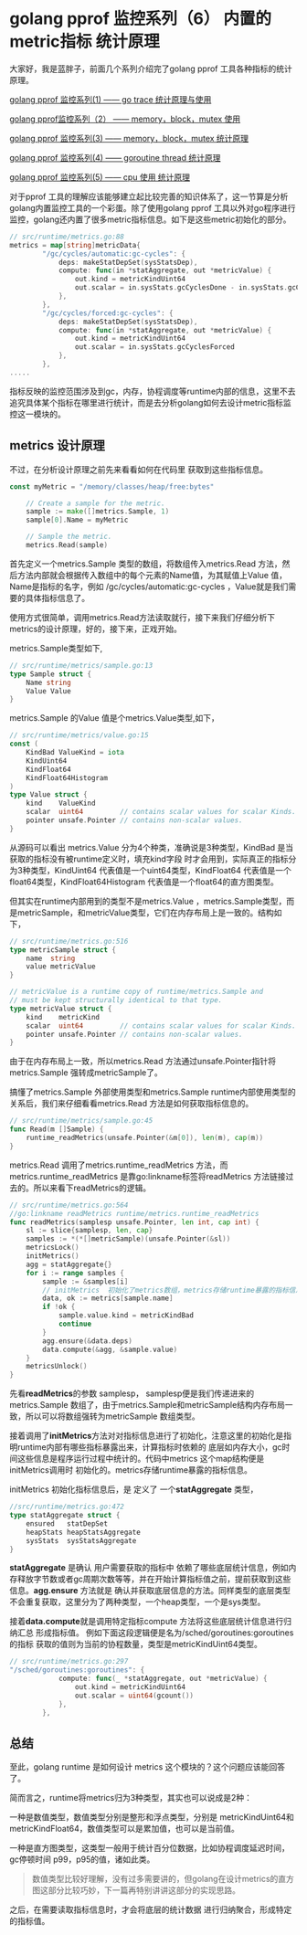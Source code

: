 # golang pprof 监控系列（6） 内置的 metric指标 统计原理

大家好，我是蓝胖子，前面几个系列介绍完了golang pprof 工具各种指标的统计原理。


[golang pprof 监控系列(1) —— go trace 统计原理与使用](pprof监控系列(1)——go_trace统计原理与使用.md)


[golang pprof监控系列（2） —— memory，block，mutex 使用]( pprof监控系列(2)——memory,block,mutex的使用.md)

[golang pprof 监控系列(3) —— memory，block，mutex 统计原理](pprof监控系列(3)——memory,block,mutex统计原理.md)


[golang pprof 监控系列(4) —— goroutine thread 统计原理]( pprof监控系列(4)——goroutine_thread统计原理.md)

[golang pprof 监控系列(5) —— cpu 使用 统计原理]( pprof监控系列(5)——cpu使用率统计原理.md)



对于pprof 工具的理解应该能够建立起比较完善的知识体系了，这一节算是分析golang内置监控工具的一个彩蛋。除了使用golang pprof 工具以外对go程序进行监控，golang还内置了很多metric指标信息。如下是这些metric初始化的部分。

```go
// src/runtime/metrics.go:88
metrics = map[string]metricData{
		"/gc/cycles/automatic:gc-cycles": {
			deps: makeStatDepSet(sysStatsDep),
			compute: func(in *statAggregate, out *metricValue) {
				out.kind = metricKindUint64
				out.scalar = in.sysStats.gcCyclesDone - in.sysStats.gcCyclesForced
			},
		},
		"/gc/cycles/forced:gc-cycles": {
			deps: makeStatDepSet(sysStatsDep),
			compute: func(in *statAggregate, out *metricValue) {
				out.kind = metricKindUint64
				out.scalar = in.sysStats.gcCyclesForced
			},
		},
.....
```
指标反映的监控范围涉及到gc，内存，协程调度等runtime内部的信息，这里不去追究具体某个指标在哪里进行统计，而是去分析golang如何去设计metric指标监控这一模块的。
## metrics 设计原理

不过，在分析设计原理之前先来看看如何在代码里 获取到这些指标信息。

```go
const myMetric = "/memory/classes/heap/free:bytes"

	// Create a sample for the metric.
	sample := make([]metrics.Sample, 1)
	sample[0].Name = myMetric

	// Sample the metric.
	metrics.Read(sample)
```
首先定义一个metrics.Sample 类型的数组，将数组传入metrics.Read 方法，然后方法内部就会根据传入数组中的每个元素的Name值，为其赋值上Value 值，Name是指标的名字，例如 /gc/cycles/automatic:gc-cycles ，Value就是我们需要的具体指标信息了。

使用方式很简单，调用metrics.Read方法读取就行，接下来我们仔细分析下metrics的设计原理，好的，接下来，正戏开始。

metrics.Sample类型如下,

```go
// src/runtime/metrics/sample.go:13
type Sample struct {
	Name string
	Value Value
}
```
metrics.Sample 的Value 值是个metrics.Value类型,如下，

```go
// src/runtime/metrics/value.go:15 
const (
	KindBad ValueKind = iota
	KindUint64
	KindFloat64
	KindFloat64Histogram
)
type Value struct {
	kind    ValueKind
	scalar  uint64         // contains scalar values for scalar Kinds.
	pointer unsafe.Pointer // contains non-scalar values.
}
```
从源码可以看出 metrics.Value 分为4个种类，准确说是3种类型，KindBad 是当获取的指标没有被runtime定义时，填充kind字段 时才会用到，实际真正的指标分为3种类型，KindUint64 代表值是一个uint64类型，KindFloat64 代表值是一个float64类型，KindFloat64Histogram 代表值是一个float64的直方图类型。

但其实在runtime内部用到的类型不是metrics.Value ，metrics.Sample类型，而是metricSample，和metricValue类型，它们在内存布局上是一致的。结构如下，
```go
// src/runtime/metrics.go:516
type metricSample struct {
	name  string
	value metricValue
}

// metricValue is a runtime copy of runtime/metrics.Sample and
// must be kept structurally identical to that type.
type metricValue struct {
	kind    metricKind
	scalar  uint64         // contains scalar values for scalar Kinds.
	pointer unsafe.Pointer // contains non-scalar values.
}
```
由于在内存布局上一致，所以metrics.Read 方法通过unsafe.Pointer指针将metrics.Sample 强转成metricSample了。

搞懂了metrics.Sample 外部使用类型和metrics.Sample runtime内部使用类型的关系后，我们来仔细看看metrics.Read 方法是如何获取指标信息的。

```go
// src/runtime/metrics/sample.go:45
func Read(m []Sample) {
	runtime_readMetrics(unsafe.Pointer(&m[0]), len(m), cap(m))
}
```

metrics.Read 调用了metrics.runtime_readMetrics 方法，而metrics.runtime_readMetrics 是靠go:linkname标签将readMetrics 方法链接过去的。所以来看下readMetrics的逻辑。

```go
// src/runtime/metrics.go:564
//go:linkname readMetrics runtime/metrics.runtime_readMetrics
func readMetrics(samplesp unsafe.Pointer, len int, cap int) {
	sl := slice{samplesp, len, cap}
	samples := *(*[]metricSample)(unsafe.Pointer(&sl))
	metricsLock()
	initMetrics()
	agg = statAggregate{}
	for i := range samples {
		sample := &samples[i]
		// initMetrics  初始化了metrics数组，metrics存储runtime暴露的指标信息
		data, ok := metrics[sample.name]
		if !ok {
			sample.value.kind = metricKindBad
			continue
		}
		agg.ensure(&data.deps)
		data.compute(&agg, &sample.value)
	}
	metricsUnlock()
}
```
先看**readMetrics**的参数 samplesp， samplesp便是我们传递进来的metrics.Sample 数组了，由于metrics.Sample和metricSample结构内存布局一致，所以可以将数组强转为metricSample 数组类型。

接着调用了**initMetrics**方法对对指标信息进行了初始化，注意这里的初始化是指明runtime内部有哪些指标暴露出来，计算指标时依赖的 底层如内存大小，gc时间这些信息是程序运行过程中统计的。代码中metrics 这个map结构便是initMetrics调用时 初始化的。metrics存储runtime暴露的指标信息。

initMetrics 初始化指标信息后，是 定义了 一个**statAggregate** 类型，
```go
//src/runtime/metrics.go:472
type statAggregate struct {
	ensured   statDepSet
	heapStats heapStatsAggregate
	sysStats  sysStatsAggregate
}
```
**statAggregate** 是确认 用户需要获取的指标中 依赖了哪些底层统计信息，例如内存释放字节数或者gc周期次数等等，并在开始计算指标值之前，提前获取到这些信息。**agg.ensure** 方法就是 确认并获取底层信息的方法。同样类型的底层类型不会重复获取，这里分为了两种类型，一个heap类型，一个是sys类型。

接着**data.compute**就是调用特定指标compute 方法将这些底层统计信息进行归纳汇总 形成指标值。
例如下面这段逻辑便是名为/sched/goroutines:goroutines 的指标 获取的值则为当前的协程数量，类型是metricKindUint64类型。
```go
// src/runtime/metrics.go:297
"/sched/goroutines:goroutines": {
			compute: func(_ *statAggregate, out *metricValue) {
				out.kind = metricKindUint64
				out.scalar = uint64(gcount())
			},
		},
```

## 总结
至此，golang runtime 是如何设计 metrics 这个模块的？这个问题应该能回答了。

简而言之，runtime将metrics归为3种类型，其实也可以说成是2种：

一种是数值类型，数值类型分别是整形和浮点类型，分别是 metricKindUint64和metricKindFloat64，数值类型可以是累加值，也可以是当前值。

一种是直方图类型，这类型一般用于统计百分位数据，比如协程调度延迟时间，gc停顿时间 p99，p95的值，诸如此类。

> 数值类型比较好理解，没有过多需要讲的，但golang在设计metrics的直方图这部分比较巧妙，下一篇再特别讲讲这部分的实现思路。

之后，在需要读取指标信息时，才会将底层的统计数据 进行归纳聚合，形成特定的指标值。

